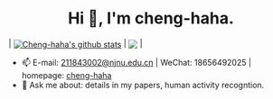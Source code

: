 <h1 align="center">Hi 👋, I'm cheng-haha.</h1>

| <a href="https://github.com/cheng-haha/github-readme-stats"><img align="center" src="https://github-readme-stats.vercel.app/api?username=cheng-haha&show_icons=true&include_all_commits=true&theme=buefy&hide_border=true" alt="Cheng-haha's github stats" /></a> | <a href="https://github.com/anuraghazra/github-readme-stats"><img align="center" src="https://github-readme-stats.vercel.app/api/top-langs/?username=cheng-haha&layout=compact&theme=buefy&hide_border=true" /></a>  |
- 📫 E-mail: 211843002@njnu.edu.cn | WeChat: 18656492025 | homepage: [cheng-haha](https://cheng-haha.github.io/)
- 💬 Ask me about: details in my papers, human activity recogntion.

